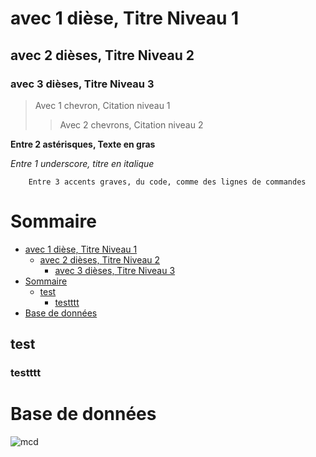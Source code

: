 # avec 1 dièse, Titre Niveau 1
## avec 2 dièses, Titre Niveau 2
### avec 3 dièses, Titre Niveau 3

> Avec 1 chevron, Citation niveau 1
>> Avec 2 chevrons, Citation niveau 2

**Entre 2 astérisques, Texte en gras**

_Entre 1 underscore, titre en italique_

```
    Entre 3 accents graves, du code, comme des lignes de commandes

```

# Sommaire 
- [avec 1 dièse, Titre Niveau 1](#avec-1-dièse-titre-niveau-1)
  - [avec 2 dièses, Titre Niveau 2](#avec-2-dièses-titre-niveau-2)
    - [avec 3 dièses, Titre Niveau 3](#avec-3-dièses-titre-niveau-3)
- [Sommaire](#sommaire)
  - [test](#test)
    - [testttt](#testttt)
- [Base de données](#base-de-données)


## test
### testttt


# Base de données

![mcd]('assets/readme/mcd.png')

